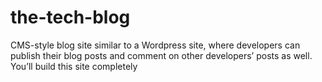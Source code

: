 # the-tech-blog
CMS-style blog site similar to a Wordpress site, where developers can publish their blog posts and comment on other developers’ posts as well. You’ll build this site completely
